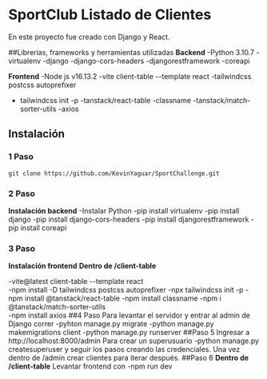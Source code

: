 # SportClub Listado de Clientes 
En este proyecto fue creado con Django y React.

##Librerías, frameworks y herramientas utilizadas 
**Backend**
-Python 3.10.7
-virtualenv
-django
-django-cors-headers 
-djangorestframework
-coreapi

**Frontend**
-Node js v16.13.2
-vite client-table --template react
-tailwindcss postcss autoprefixer
- tailwindcss init -p
-tanstack/react-table
-classname
-tanstack/match-sorter-utils 
-axios

## Instalación
### 1 Paso
    git clone https://github.com/KevinYaguar/SportChallenge.git
### 2 Paso
**Instalación backend**
-Instalar Python
-pip install virtualenv
-pip install django
-pip install django-cors-headers 
-pip install djangorestframework
-pip install coreapi
### 3 Paso
**Instalación frontend**
**Dentro de /client-table**

-vite@latest client-table --template react  
-npm install -D tailwindcss postcss autoprefixer
-npx tailwindcss init -p
-npm install @tanstack/react-table
-npm install classname
-npm i @tanstack/match-sorter-utils  
-npm install axios
##4 Paso
Para levantar el servidor y entrar al admin de Django correr
-pyhton manage.py migrate
-python manage.py makemigrations client
-python manage.py runserver
##Paso 5
Ingresar a http://localhost:8000/admin 
Para crear un superusuario 
-python manage.py createsuperuser y seguir los pasos creando las credenciales.
Una vez dentro de /admin crear clientes para iterar después.
##Paso 6
**Dentro de /client-table**
Levantar frontend con 
-npm run dev
